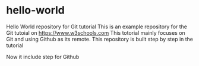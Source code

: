 # hello-world
Hello World repository for Git tutorial
This is an example repository for the Git tutoial on https://www.w3schools.com
This totorial mainly focuses on Git and using Github as its remote.
This repository is built step by step in the tutorial

Now it include step for Github

